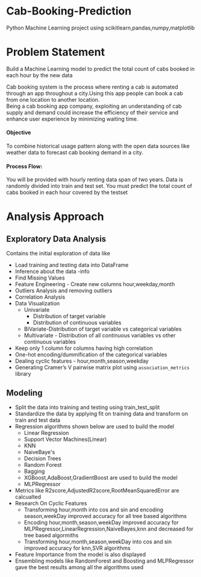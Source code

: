 # Cab-Booking-Prediction
Python Machine Learning project using scikitlearn,pandas,numpy,matplotlib

# Problem Statement
Build a Machine Learning model to predict the total count of cabs booked in each hour by the new data

Cab booking system is the process where renting a cab is automated through an app throughout a city.Using this app people can book a cab from one location to another location.  
Being a cab booking app company, exploiting an understanding of cab supply and demand could increase the efficiency of their service and enhance user experience by minimizing waiting time.

#### Objective
To combine historical usage pattern along with the open data sources like weather data to forecast cab booking demand in a city.

#### Process Flow: 
You will be provided with hourly renting data span of two years. 
Data is randomly divided into train and test set. You must predict the total count of cabs booked in each hour covered by the testset

# Analysis Approach

## Exploratory Data Analysis
Contains the initial exploration of data like 
*   Load training and testing data into DataFrame
*   Inference about the data -info
*   Find Missing Values
*   Feature Engineering - Create new columns hour,weekday,month
*   Outliers Analysis and removing outliers
*   Correlation Analysis
*   Data Visualization 
    * Univariate
      * Distribution of target variable
      * Distribution of continuous variables
    * BiVariate-Distribution of target variable vs categorical variables
    * Multivariate - Distribution of all continuous variables vs other continuous variables
*   Keep only 1 column for columns having high correlation
*   One-hot encoding/dummification of the categorical variables
*   Dealing cyclic features - hour,month,season,weekday
*   Generating Cramer’s V pairwise matrix plot using `association_metrics` library

## Modeling
* Split the data into training and testing using train_test_split
* Standardize the data by applying fit on training data and transform on train and test data
* Regression algorithms shown below are used to build the model 
  * Linear Regression
  * Support Vector Machines(Linear)
  * KNN
  * NaiveBaye's
  * Decision Trees
  * Random Forest
  * Bagging
  * XGBoost,AdaBoost,GradientBoost are used to build the model
  * MLPRegressor
* Metrics like R2score,AdjustedR2score,RootMeanSquaredError are calcualted
* Research On Cyclic Features
  * Transforming hour,month into cos and sin and encoding season,weekDay improved accuracy for all tree based algorithms
  * Encoding hour,month,season,weekDay improved accuracy for MLPRegressor,LinearRegression,NaiveBayes,knn and decreased for tree based algormiths
  * Transforming hour,month,season,weekDay into cos and sin improved accuracy for knn,SVR algorithms
* Feature Importance from the model is also displayed
* Ensembling models like RandomForest and Boosting and MLPRegressor gave the best results among all the algorithms used

